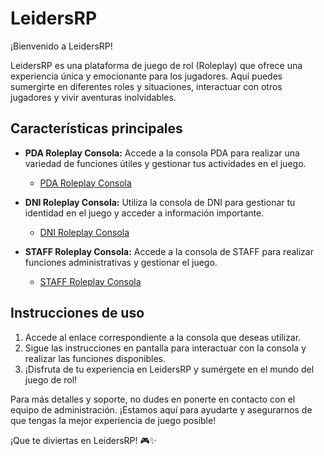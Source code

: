 # LeidersRP

¡Bienvenido a LeidersRP!

LeidersRP es una plataforma de juego de rol (Roleplay) que ofrece una experiencia única y emocionante para los jugadores. Aquí puedes sumergirte en diferentes roles y situaciones, interactuar con otros jugadores y vivir aventuras inolvidables.

## Características principales

- **PDA Roleplay Consola:** Accede a la consola PDA para realizar una variedad de funciones útiles y gestionar tus actividades en el juego.
  - [PDA Roleplay Consola](https://byruby12.github.io/LeidersRP-PDA/PDA-LeidersRP/)

- **DNI Roleplay Consola:** Utiliza la consola de DNI para gestionar tu identidad en el juego y acceder a información importante.
  - [DNI Roleplay Consola](https://byruby12.github.io/LeidersRP-DNI/DNI-LeidersRP/)

- **STAFF Roleplay Consola:** Accede a la consola de STAFF para realizar funciones administrativas y gestionar el juego.
  - [STAFF Roleplay Consola](https://byruby12.github.io/LeidersRP-STAFF/STAFF-LeidersRP/)

## Instrucciones de uso

1. Accede al enlace correspondiente a la consola que deseas utilizar.
2. Sigue las instrucciones en pantalla para interactuar con la consola y realizar las funciones disponibles.
3. ¡Disfruta de tu experiencia en LeidersRP y sumérgete en el mundo del juego de rol!

Para más detalles y soporte, no dudes en ponerte en contacto con el equipo de administración. ¡Estamos aquí para ayudarte y asegurarnos de que tengas la mejor experiencia de juego posible!

¡Que te diviertas en LeidersRP! 🎮✨
